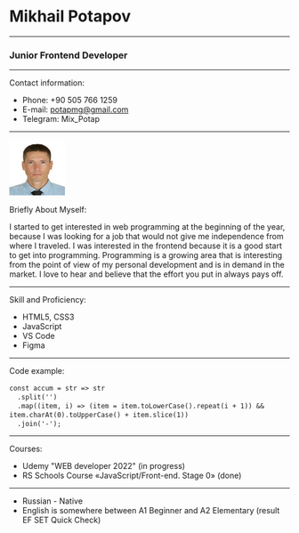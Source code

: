 # Mikhail Potapov
------------------------------
### Junior Frontend Developer
-------------------------------
Contact information:

* Phone: +90 505 766 1259
* E-mail: potapmg@gmail.com
* Telegram: Mix_Potap

*********************************

![my-photo](./image/002size100.jpg "my-photo")

Briefly About Myself:

I started to get interested in web programming at the beginning of the year, because I was looking for a job that would not give me independence from where I traveled. I was interested in the frontend because it is a good start to get into programming. Programming is a growing area that is interesting from the point of view of my personal development and is in demand in the market.
I love to hear and believe that the effort you put in always pays off.

***************************
Skill and Proficiency:
* HTML5, CSS3
* JavaScript 
* VS Code
* Figma
***************************
Code example:

```
const accum = str => str
  .split('')
  .map((item, i) => (item = item.toLowerCase().repeat(i + 1)) && item.charAt(0).toUpperCase() + item.slice(1))
  .join('-');

```
**********************
Courses:
* Udemy "WEB developer 2022" (in progress)
* RS Schools Course «JavaScript/Front-end. Stage 0» (done)

**********************
* Russian - Native
*  English is somewhere between A1 Beginner and A2 Elementary (result  EF SET Quick Check)